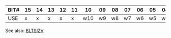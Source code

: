 | BIT# | 15 | 14 | 13 | 12 | 11 | 10 | 09 | 08 | 07 | 06 | 05 | 04 | 03 | 02 | 01 | 00 |
|------|----|----|----|----|----|----|----|----|----|----|----|----|----|----|----|----|
| USE | x | x | x | x | x | w10 | w9 | w8 | w7 | w6 | w5 | w4 | w3 | w2 | w1 | w0 |

See also: [BLTSIZV](BLTSIZV.md)